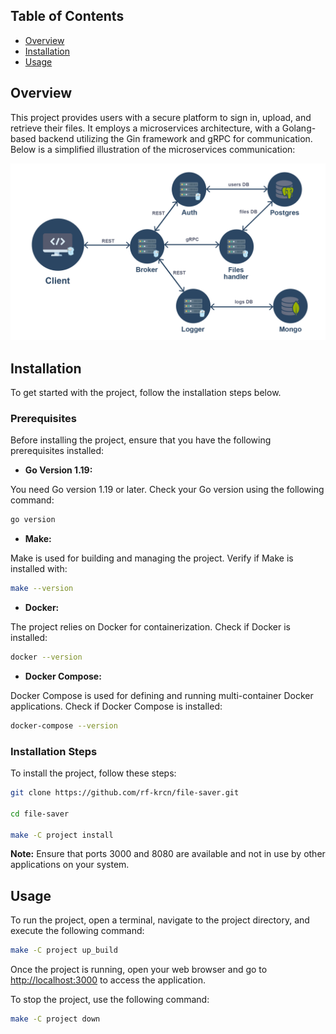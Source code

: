 
## Table of Contents

  
- [Overview](#overview)
- [Installation](#installation)
- [Usage](#usage)

 
## Overview

  

This project provides users with a secure platform to sign in, upload, and retrieve their files. It employs a microservices architecture, with a Golang-based backend utilizing the Gin framework and gRPC for communication. Below is a simplified illustration of the microservices communication:

  

![Microservices Communication](./project//file_saver_no_bg.png)

  

## Installation

To get started with the project, follow the installation steps below.

### Prerequisites

  

Before installing the project, ensure that you have the following prerequisites installed:

  

-  **Go Version 1.19:**

  

You need Go version 1.19 or later. Check your Go version using the following command:

  

```bash
go version
```
  

-  **Make:**

  

Make is used for building and managing the project. Verify if Make is installed with:

```bash
make --version
```


-  **Docker:**

  

The project relies on Docker for containerization. Check if Docker is installed:

  

```bash
docker --version
```


-  **Docker Compose:**

  

Docker Compose is used for defining and running multi-container Docker applications. Check if Docker Compose is installed:

  
  

```bash
docker-compose --version
```

  

### Installation Steps

  

To install the project, follow these steps:

  

```bash
git clone https://github.com/rf-krcn/file-saver.git

cd file-saver

make -C project install
```

  

**Note:** Ensure that ports 3000 and 8080 are available and not in use by other applications on your system.

## Usage

To run the project, open a terminal, navigate to the project directory, and execute the following command:

```bash
make -C project up_build
```
Once the project is running, open your web browser and go to [http://localhost:3000](http://localhost:3000/) to access the application.

To stop the project, use the following command:
```bash
make -C project down
```
